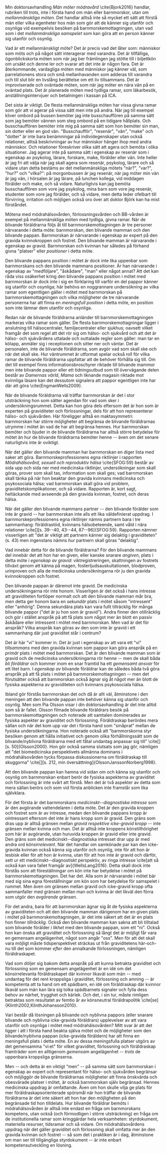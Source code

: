 Min doktorsavhandling *Män möter mödravård* \cite{Bjork2016} handlar, rubriken till trots, inte i första hand om män eller barnmorskor, utan om *mellanmänskliga möten*. Det handlar alltså inte så mycket ett sätt att förstå män eller vilka egenheter hos män som gör att de känner sig utanför och osynliga vid exempelvis besöken på barnmorskemottagningen, utan vad som i det *mellanmänskliga samspelet* som kan göra att en person känner sig utanför och osynlig.

Vad är ett mellanmänskligt möte? Det är precis vad det låter som: människor som möts och på något sätt interagerar med varandra. Det är tillfälliga, ögonblickskorta möten som när jag ber främlingen jag stötte till i biljettkön om ursäkt och denne ler och svarar att det inte är någon fara. Det är återkommande, vardagliga möten med människor jag känner väl, som parrelationens stora och små mellanhavanden som adderas till varandra och till slut blir en livslång berättelse om ett liv tillsammans. Det är improviserade och oväntade möten, som när jag möter en nära vän på en oväntad plats. Det är planerade möten med tydliga ramar, som läkarbesök, anställningsintervjuer och betalningen i kassan på ICA.

Det sista är viktigt. De flesta mellanmänskliga möten har vissa givna ramar som gör att vi agerar på vissa sätt men inte på andra. När jag till exempel kliver ombord på bussen bemöter jag inte busschauffören på samma sätt som jag bemöter vännen som steg ombord på en tidigare hållplats. Och busschauffören bemöter inte mig på samma sätt som hon bemöter sin man, sin dotter eller en god vän. "Busschaufför", "resenär", "vän", "make" och "dotter" är inte bara benämningar på individegenskaper utan också relationer, alltså beskrivningar av hur människor hänger ihop med andra människor. Och relationer föreskriver olika sätt att agera och bemöta i olika situationer. Jag agerar inte på samma sätt i egenskap av resenär som i egenskap av psykolog, lärare, forskare, make, förälder eller vän. Inte heller är jag fri att välja när jag skall agera som resenär, psykolog, lärare och så vidare utan detta bestäms av det mellanmänskliga mötets "när?", "var?", "hur?" och "vilka?": på morgonbussen är jag resenär, när jag möter min vän är jag vän, i hörsalen är jag lärare, på lunchen kollega, vid middagen förälder och make, och så vidare. Naturligtvis kan jag bemöta busschauffören som vore jag psykolog, mina barn som vore jag resenär, studenter som vore jag förälder, och så vidare, men detta leder ofelbart till förvirring, irritation och möjligen också oro över att doktor Björk kan ha mist förståndet.

Mötena med mödrahälsovården, förlossningsvården och BB-vården är exempel på mellanmänskliga möten med tydliga, givna ramar. När de blivande föräldrarna följs åt till barnmorskemottagningen är tre personer närvarande i detta möte: barnmorskan, den blivande mamman och den blivande pappan. Barnmorskan är närvarande i egenskap av expert på den gravida kvinnokroppen och fostret. Den blivande mamman är närvarande i egenskap av gravid. Barnmorskan och kvinnan har således på förhand givna "platser" eller *positioner* i detta möte.

Den blivande pappans position i mötet är dock inte lika uppenbar som barnmorskans och den blivande mammans positioner. Är han närvarande i egenskap av "medföljare", "åskådare", "man" eller något annat? Att det kan råda viss osäkerhet kring den blivande pappans position i mötet med barnmorskan är dock inte i sig en förklaring till varför en del pappor känner sig utanför och osynliga; här behövs en noggrannare undersökning av vilka ramar som egentligen gäller i mötet med barnmorskan på barnmorskemottagningen och vilka möjligheter de tre närvarande personerna har att finna en *meningsfull position* i detta möte, en position som inte lämnar dem utanför och osynliga.

Redan när de blivande föräldrarna anländer till barnmorskemottagningen markeras vilka ramar som gäller. De flesta barnmorskemottagningar ligger i anslutning till hälsocentraler, familjecentraler eller sjukhus; oavsett vilket framgår det som regel att det rör sig om hälso- och sjukvård och att det är hälso- och sjukvårdens uttalade och outtalade regler som gäller: man tar en kölapp, anmäler sig i receptionen och sitter ner och väntar. Det är personalen, inte de blivande föräldrarna, som avgör vad som skall ske och när det skall ske. Hur väntrummet är utformat spelar också roll för vilka ramar de blivande föräldrarna uppfattar att de behöver förhålla sig till. Om det till exempel finns informationsbroschyrer riktade till blivande mammor men inte blivande pappor eller ett tidningsutbud som till övervägande delen består av *Damernas värld*, *Mama* och liknande magasin riktade mot kvinnliga läsare kan det dessutom signalera att pappor egentligen inte har där att göra \cite{EngmanWells2009}.

När de blivande föräldrarna väl träffar barnmorskan är det i stor utsträckning hon som sätter agendan för vad som sker i undersökningsrummet. Detta kan hon göra dels eftersom det är hon som är experten på graviditeter och förlossningar, dels för att hon representerar hälso- och sjukvården. Här föreligger alltså en maktasymmetri: barnmorskan har större möjligheter att begränsa de blivande föräldrarnas utrymme i mötet än vad de har att begränsa hennes. Hur barnmorskan bemöter och bjuder in de blivande föräldrarna har alltså större betydelse för mötet än hur de blivande föräldrarna bemöter henne -- även om det senare naturligtvis inte är oviktigt.

När det gäller den blivande mamman har barnmorskan en diger lista med saker att göra. Barnmorskeprofessionens egna riktlinjer i rapporten *Mödrahälsovård, sexuell och reproduktiv hälsa* \cite{SFOG:59} består av sida upp och sida ner med medicinska riktlinjer, undersökningar som skall göras, prover som skall tas, information som skall ges; vad barnmorskan skall tänka på när hon beaktar den gravida kvinnans medicinska och psykosociala hälsa; vad barnmorskan skall göra vid problem, graviditetskomplikationer, och så vidare. Rapporten är, kort sagt, heltäckande med avseende på den gravida kvinnan, fostret, och deras hälsa.

När det gäller den blivande mammans partner -- den blivande förälder som inte är gravid -- har barnmorskan inte alls ett lika väldefinierat uppdrag. I barnmorskeprofessionens egna riktlinjer nämns partnern bara i tre sammanhang: föräldrastöd, kvinnans hälsobeteende, samt våld i nära relationer \cite[][s. 39--40, 43--44, 87--96]{SFOG:59}. Rapporten nämner visserligen att "det är viktigt att partnern känner sig delaktig i graviditeten" (s. 43) men ingenstans nämns *hur* partnern skall göras "delaktig".

Vad innebär detta för de blivande föräldrarna? För den blivande mammans del innebär det att hon har en given, eller kanske snarare *angiven*, plats i detta möte *i egenskap av gravid*: viktregistreringen, skattningen av fostrets tillväxt genom att känna på magen, fosterljudsauskultationen, blodproven, urinproven och alla de medicinska undersökningarna rör ju den gravida kvinnokroppen och fostret.

Den blivande pappan är däremot inte gravid. De medicinska undersökningarna rör inte honom. Visserligen är det också i hans intresse att graviditeten fortlöper normalt och att den blivande mamman mår bra, men detta ger honom bara en *sekundär* plats i mötet såsom "intressent" eller "anhörig". Denna sekundära plats kan vara fullt tillräcklig för många blivande pappor ("det är ju hon som är gravid"). Andra finner den otillräcklig och gör i stället anspråk på att få plats som något mer än blott en passiv åskådare eller intressent i mötet med barnmorskan. Men vad är det för anspråk? Vilka anspråk kan göras av den som inte är gravid i ett sammanhang där just graviditet står i centrum?

Det är här "vi" kommer in. Det är just i egenskap av att vara ett "vi" *tillsammans* med den gravida kvinnan som pappor kan göra anspråk på en *primär* plats i mötet med barnmorskan. Det är den blivande mamman som är gravid och de medicinska undersökningarna rör henne -- men de skall båda *bli föräldrar* och kommer inom en snar framtid ha ett *gemensamt ansvar* för ett litet barn. I *egenskap av* blivande föräldrar kan de således båda två göra anspråk på att få plats i mötet på barnmorskemottagningen -- men det förutsätter också att barnmorskan också ägnar sig åt något mer än blott de fysiska aspekterna av graviditeten och kvinnans psykosociala hälsa.

Ibland gör förstås barnmorskan det och då är allt väl, åtminstone i den meningen att den blivande pappan inte behöver känna sig utanför och osynlig. Men som Pia Olsson visar i din doktorsavhandling är det inte alltid som så är fallet. Olsson filmade blivande föräldrars besök på barnmorskemottagningen och noterade att samtalen dominerades av fysiska aspekter av graviditet och förlossning. Föräldraskap berördes mera sällan och när det kom upp var det i första hand som "småprat" mellan de fysiska undersökningarna. Hon noterade också att "barnmorskorna styr besöken genom att hålla initiativet och genom olika förhållningssätt som de blivande/nyblivna föräldrarna med ett fåtal undantag anpassar sig till" \cite[][s. 50]{Olsson2000}. Hon gör också samma slutsats som jag gör, nämligen att "det biomedicinska perspektivets allmänna dominans i mödrahälsovården tycks förpassa diskussionerna om föräldraskap till skuggorna" \cite[][s. 212, min översättning]{OlssonJanssonNorberg1998}.

Att den blivande pappan kan hamna vid sidan om och känna sig utanför och osynlig om barnmorskan enbart berör de fysiska aspekterna av graviditet och förlossning är inte svårt att förstå. Men det är två aspekter av detta som mera sällan berörs och som vid första anblicken inte framstår som lika självklara.

För det första är det barnmorskans *medicinskt--diagnostiska intresse* som är den avgörande vattendelaren i detta möte. Det är den gravida kroppen och fostret som är av intresse, medan den blivande pappans kropp är ointressant eftersom det inte är hans kropp som är gravid. Den gräns som dras upp är alltså gränsen mellan *gravid respektive icke-gravid kropp* -- inte gränsen mellan kvinna och man. Det är alltså inte kroppens könstillhörighet som här är avgörande, utan huruvida kroppen är gravid eller inte gravid. Den gräns som det medicinskt--diagnostiska intresset drar upp är med andra ord *könsirrelevant*. När det handlar om samkönade par kan den icke-gravida kvinnan också känna sig utanför och osynlig, inte för att hon är lesbisk eller för att hon är kvinna, utan för att hon inte är gravid och därför, sett ur ett medicinskt--diagnostiskt perspektiv, av ringa intresse \cite[att så också kan vara fallet framgår av]{WellsLang2016}. Detta skall dock inte förstås som att föreställningar om kön inte har betydelse i mötet på barnmorskemottagningen. Det har det. Alla som är närvarande i mötet bär med sig sina egna föreställningar om kön som har betydelse för samspelet i rummet. Men även om gränsen mellan gravid och icke-gravid kropp ofta sammanfaller med gränsen mellan man och kvinna är det likväl den förra som utgör den *avgörande* gränsen.

För det andra, bara för att barnmorskan ägnar sig åt de fysiska aspekterna av graviditeten och att den blivande mamman därigenom har en given plats i mötet på barnmorskemottagningen, är det inte säkert att det är en plats hon finner *tillräcklig*. Också den blivande mamman kan sakna att bli tilltalad som blivande förälder *i likhet* med den blivande pappan, som ett "ni". Också hon kan önska att graviditet och förlossning så långt det är möjligt får vara en gemensam angelägenhet, något som angår "oss". Men för att det skall vara möjligt måste tidsperspektivet sträckas ut från graviditetens här-och-nu till det som kommer *efter* den annalkande förlossningen, nämligen föräldraskapet.

Vad som döljer sig bakom detta anspråk på att kunna betrakta graviditet och förlossning som en gemensam angelägenhet är en idé om det könsirrelevanta föräldraskapet där kvinnor likaväl som män -- med undantag för det rent kroppsliga i graviditet, förlossning och amning -- är kompetenta att ta hand om ett spädbarn, en idé om föräldraskap där kvinnor likaväl som män kan lära sig tolka spädbarnets signaler och fylla dess behov av närhet, trygghet och kärlek. Och det, i sin tur, måste rimligen betraktas som resultatet av femtio år av könsneutral föräldrapolitik \cite[se]{Klinth2002,KlinthJohansson2010}.

Vari består då lösningen på blivande och nyblivna pappors (eller snarare blivande och nyblivna icke-gravida föräldrars) upplevelser av att vara utanför och osynliga i mötet med mödrahälsovården? Mitt svar är att det ligger i att i första hand beakta själva mötet och de möjligheter som den blivande/nyblivna pappan (icke-gravida föräldern) har att finna en meningsfull plats i detta möte. En av dessa meningsfulla platser utgörs av det gemensamma "vi:et" för vilket graviditet, förlossning och föräldraskap framträder som en alltigenom *gemensam* angelägenhet -- *trots* de uppenbara kroppsliga gränserna.

Men -- och detta är en viktigt "men" -- på samma sätt som barnmorskan i egenskap av expert och representant för hälso- och sjukvården begränsar och möjliggör de blivande föräldrarnas möjligheter att finna önskvärda och obesvärade platser i mötet, är också barnmorskan själv begränsad. Hennes medicinska uppdrag är omfattande. Även om hon skulle vilja ge plats för mer föräldraskapsorienterade spörsmål när hon träffar de blivande föräldrarna är det inte säkert att hon har den möjligheten på den begränsade tid hon tilldelats. Hur blivande föräldrar bemöts i mödrahälsovården är alltså inte endast en fråga om barnmorskans kompetens, utan också (och förmodligen i större utsträckning) en fråga om de institutionella ramar som kringgärdar hela verksamheten: styrdokument, materiella resurser, tidsramar och så vidare. Om mödrahälsovårdens uppdrag när det gäller graviditet och förlossning skall omfatta mer än den gravida kvinnan och fostret -- så som det i praktiken är i dag, åtminstone om man ser till tillgängliga styrdokument -- är inte enbart kompetensutveckling en lösning.